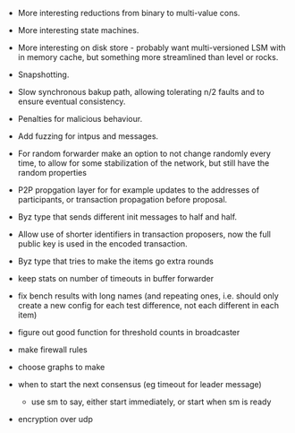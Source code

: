 - More interesting reductions from binary to multi-value cons.
- More interesting state machines.
- More interesting on disk store - probably want multi-versioned LSM
with in memory cache, but something more streamlined than level or rocks.
- Snapshotting.
- Slow synchronous bakup path, allowing tolerating n/2 faults and
to ensure eventual consistency.
- Penalties for malicious behaviour.
- Add fuzzing for intpus and messages.
- For random forwarder make an option to not change randomly every time,
to allow for some stabilization of the network, but still have the random properties
- P2P propgation layer for for example updates to the addresses of participants,
or transaction propagation before proposal.
- Byz type that sends different init messages to half and half.
- Allow use of shorter identifiers in transaction proposers, now the full public key is used in the encoded transaction.

- Byz type that tries to make the items go extra rounds

- keep stats on number of timeouts in buffer forwarder
- fix bench results with long names (and repeating ones, i.e.
should only create a new config for each test difference, not each
different in each item)
- figure out good function for threshold counts in broadcaster


- make firewall rules
- choose graphs to make

- when to start the next consensus (eg timeout for leader message)
  - use sm to say, either start immediately, or start when sm is ready
  
- encryption over udp